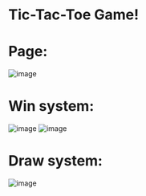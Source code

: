 # Tic-Tac-Toe Game!

# Page:

![image](https://user-images.githubusercontent.com/79323949/111033820-d511c280-83f1-11eb-9eb7-bd0c856ba96e.png)

# Win system:

![image](https://user-images.githubusercontent.com/79323949/111033879-038f9d80-83f2-11eb-9d41-919e14930f69.png)
![image](https://user-images.githubusercontent.com/79323949/111033895-11452300-83f2-11eb-964c-6106e804fd64.png)

# Draw system:

![image](https://user-images.githubusercontent.com/79323949/111033916-202bd580-83f2-11eb-96a2-4455ae4a0a49.png)
